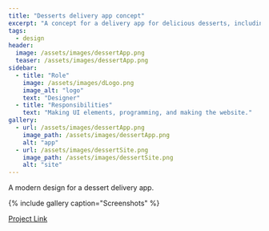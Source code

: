 ```yaml
---
title: "Desserts delivery app concept"
excerpt: "A concept for a delivery app for delicious desserts, including a landing page."
tags:
  - design
header:
  image: /assets/images/dessertApp.png
  teaser: /assets/images/dessertApp.png
sidebar:
  - title: "Role"
    image: /assets/images/dLogo.png
    image_alt: "logo"
    text: "Designer"
  - title: "Responsibilities"
    text: "Making UI elements, programming, and making the website."
gallery:
  - url: /assets/images/dessertApp.png
    image_path: /assets/images/dessertApp.png
    alt: "app"
  - url: /assets/images/dessertSite.png
    image_path: /assets/images/dessertSite.png
    alt: "site"
---
```

A modern design for a dessert delivery app.

{% include gallery caption="Screenshots" %}

<a href="https://www.behance.net/gallery/84649463/Dessert-ordering-app" class="btn btn--primary">Project Link</a>
